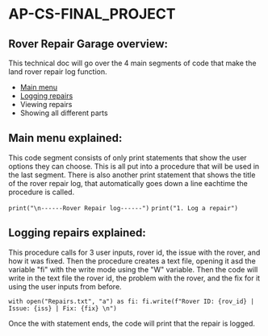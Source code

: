 # AP-CS-FINAL_PROJECT
## Rover Repair Garage overview:
This technical doc will go over the 4 main segments of code that make the land rover repair log function.

- [Main menu](#Main-menu-explained:)
- [Logging repairs](#Logging-repairs-explained:)
- Viewing repairs
- Showing all different parts


## Main menu explained:
This code segment consists of only print statements that show the user options they can choose. This is all put into a procedure that will be used in the last segment. There is also another print statement that shows the title of the rover repair log, that automatically goes down a line eachtime the procedure is called.

`print("\n------Rover Repair log------")`
`print("1. Log a repair")`


## Logging repairs explained:
This procedure calls for 3 user inputs, rover id, the issue with the rover, and how it was fixed. Then the procedure creates a text file, opening it asd the variable "fi" with the write mode using the "W" variable. Then the code will write in the text file the rover id, the problem with the rover, and the fix for it using the user inputs from before. 

 `with open("Repairs.txt", "a") as fi:
        fi.write(f"Rover ID: {rov_id} | Issue: {iss} | Fix: {fix} \n")`
  
Once the with statement ends, the code will print that the repair is logged.
